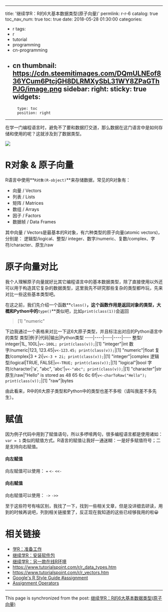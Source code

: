 
---
title: '继续学R：R的6大基本数据类型(原子向量)'
permlink: r-r-6
catalog: true
toc_nav_num: true
toc: true
date: 2018-05-28 01:30:00
categories:
- r
tags:
- r
- tutorial
- programming
- cn-programming
- cn
thumbnail: https://cdn.steemitimages.com/DQmULNEof836YCum6PtcjGH8DLRMXySbL31WY8ZPaGThPJG/image.png
sidebar:
    right:
        sticky: true
widgets:
    -
        type: toc
        position: right
---


在学一门编程语言时，避免不了要和数据打交道，那么数据在这门语言中是如何存储和使用的呢？这就涉及到了数据类型。

![](https://cdn.steemitimages.com/DQmULNEof836YCum6PtcjGH8DLRMXySbL31WY8ZPaGThPJG/image.png)

# R对象 & 原子向量
R语言中使用**`R对象(R-object)`**来存储数据，常见的R对象有：
* 向量 / Vectors
* 列表 / Lists
* 矩阵 / Matrices
* 数组 / Arrays
* 因子 / Factors
* 数据帧 / Data Frames

其中向量 / Vectors是最基本的R对象，有六种类型的原子向量(atomic vectors)，分别是： 逻辑型/logical、整型/ integer、数字/numeric、复数/complex、字符/character、原生/raw

# 原子向量对比

我个人理解原子向量就好比其它编程语言中的基本数据类型，除了直接使用以外还可以用于构造其它复杂的数据类型，这里我先不研究那些复杂的类型都咋玩，先来对比一些这些基本类型吧。

在这之前，我们先介绍一个函数**`class()`**，这个函数作用是返回对象的类型，大概和Python中的**`type()`**类似吧，比如`print(class(1))`会返回
>[1] "numeric"


下边我通过一个表格来对比一下这6大原子类型，并且标注出对应的Python语言中的类型
类型|例子|代码|输出|Python类型
----|----|----|----|----
整型/ integer|1L, 100L|`v<-100L; print(class(v));`|[1] "integer"|int
数字/numeric|123, 123.45|`v<-123.45; print(class(v));`|[1] "numeric"|float
复数/complex|3 + 2i|`v<-3 + 2i; print(class(v));`|[1] "integer"|complex
逻辑型/logical|TRUE,  FALSE|`v<-TRUE; print(class(v));`|[1] "logical"|bool
字符/character|'a', "abc", 'abc'|`v<-"abc"; print(class(v));`|[1] "character"|str
原生/raw|"Hello" is stored as 48 65 6c 6c 6f|`v<-charToRaw("Hello"); print(class(v));`|[1] "raw"|bytes

由此看来，R中的6大原子类型和Python中的类型也差不多啦（请叫我差不多先生）。

# 赋值

因为例子代码中用到了赋值语句，所以多啰嗦两句，很多编程语言都是使用诸如：`var = 1` 类似的赋值方式。R语言的赋值让我好一通迷糊：一是好多赋值符号；二是支持向右赋值。

#### 向左赋值

向左赋值可以使用： 
`=`
`<-`
`<<-`

#### 向右赋值
向右赋值可以使用：
`->`
`->>`

至于这些符号有啥区别，我找了一下，找到一些相关文章，但是没详细去研读，用到的时候再说吧，列到相关链接里了，反正现在我知道的这些已经够我用的啦😀


# 相关链接
* [学R：准备工作](https://steemit.com/r/@oflyhigh/r)
* [继续学R：安装软件包](https://steemit.com/r/@oflyhigh/5m2s1h-r)
* [继续学R：另一款在线R环境](https://steemit.com/r/@oflyhigh/r-r)
* https://www.tutorialspoint.com/r/r_data_types.htm
* https://www.tutorialspoint.com/r/r_vectors.htm
* [Google's R Style Guide #assignment](https://google.github.io/styleguide/Rguide.xml#assignment)
* [Assignment Operators](http://stat.ethz.ch/R-manual/R-patched/library/base/html/assignOps.html)

- - -

This page is synchronized from the post: [继续学R：R的6大基本数据类型(原子向量)](https://steemit.com/@oflyhigh/r-r-6)
